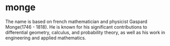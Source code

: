 # monge
The name is based on french mathematician and physicist Gaspard Monge(1746 - 1818). He is known for his significant contributions to differential geometry, calculus, and probability theory, as well as his work in engineering and applied mathematics. <!-- Don't know, thought it was cool -->
